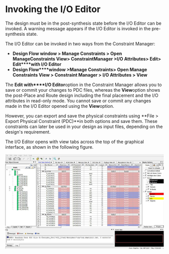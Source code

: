 # Invoking the I/O Editor

The design must be in the post-synthesis state before the I/O Editor can be invoked. A warning message appears if the I/O Editor is invoked in the pre-synthesis state.

The I/O Editor can be invoked in two ways from the Constraint Manager:

-   **Design Flow window &gt; Manage Constraints &gt; Open Manage****Constraints View****&gt; Constraint****Manager &gt;****I/O Attributes****&gt; Edit****&gt; Edit****with I/O Editor**
-   **Design Flow****window &gt;****Manage Constraints****&gt; Open Manage Constraints View &gt; Constraint Manager &gt; I/O Attributes &gt; View**

The **Edit with****I/O Editor**option in the Constraint Manager allows you to save or commit your changes to PDC files, whereas the **View**option shows the post-Place and Route design including the final placement and the I/O attributes in read-only mode. You cannot save or commit any changes made in the I/O Editor opened using the **View**option.

However, you can export and save the physical constraints using **File &gt; Export Physical Constraint \(PDC\)**in both options and save them. These constraints can later be used in your design as input files, depending on the design's requirement.

The I/O Editor opens with view tabs across the top of the graphical interface, as shown in the following figure.

![](GUID-A17033C1-8105-495A-B62A-7DC5417FB7E6-low.jpg "I/O Editor")

